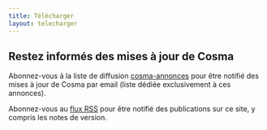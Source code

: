 ```yaml
---
title: Télécharger
layout: telecharger
---
```


## Restez informés des mises à jour de Cosma

Abonnez-vous à la liste de diffusion [cosma-annonces](https://groupes.renater.fr/sympa/info/cosma-annonces) pour être notifié des mises à jour de Cosma par email (liste dédiée exclusivement à ces annonces).

Abonnez-vous au [flux RSS](https://cosma.graphlab.fr/feed.xml) pour être notifié des publications sur ce site, y compris les notes de version.